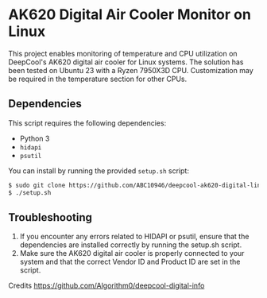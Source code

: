 # AK620 Digital Air Cooler Monitor on Linux

This project enables monitoring of temperature and CPU utilization on DeepCool's AK620 digital air cooler for Linux systems. The solution has been tested on Ubuntu 23 with a Ryzen 7950X3D CPU. Customization may be required in the temperature section for other CPUs.

## Dependencies

This script requires the following dependencies:
- Python 3
- `hidapi`
- `psutil`

You can install by running the provided `setup.sh` script:
```bash
$ sudo git clone https://github.com/ABC10946/deepcool-ak620-digital-linux /usr/local/
$ ./setup.sh
```

## Troubleshooting

1) If you encounter any errors related to HIDAPI or psutil, ensure that the dependencies are installed correctly by running the setup.sh script.
2) Make sure the AK620 digital air cooler is properly connected to your system and that the correct Vendor ID and Product ID are set in the script.

Credits
https://github.com/Algorithm0/deepcool-digital-info
